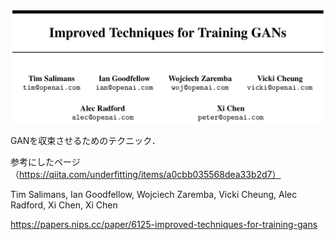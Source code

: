 ![論文](https://github.com/soraKING44/survey_paper/blob/images/GAN/Improved%20Techniques%20for%20Training%20GANs.png)

GANを収束させるためのテクニック．

参考にしたページ（https://qiita.com/underfitting/items/a0cbb035568dea33b2d7）

Tim Salimans, Ian Goodfellow, Wojciech Zaremba, Vicki Cheung, Alec Radford, Xi Chen, Xi Chen

https://papers.nips.cc/paper/6125-improved-techniques-for-training-gans
